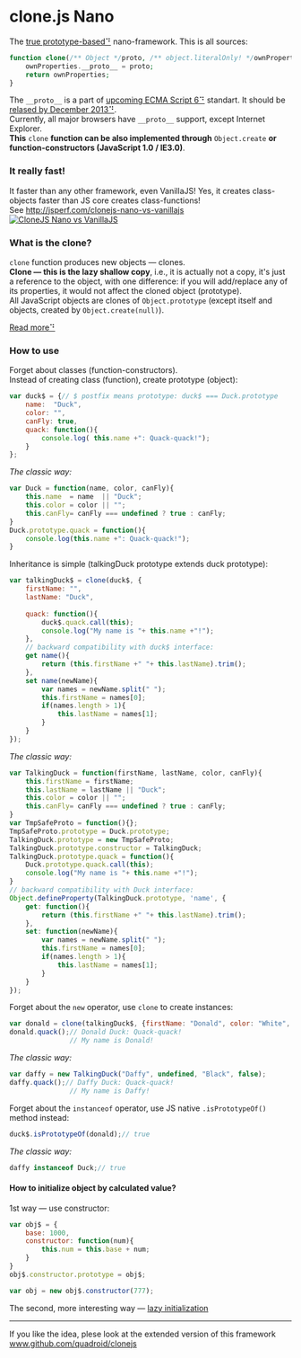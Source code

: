 clone.js Nano
=====

The [true prototype-based⠙](http://en.wikipedia.org/wiki/Prototype-based_programming) nano-framework.
This is all sources:
```php
function clone(/** Object */proto, /** object.literalOnly! */ownProperties){
    ownProperties.__proto__ = proto;
    return ownProperties;
}
```
The `__proto__` is a part of [upcoming ECMA Script 6⠙](http://people.mozilla.org/~jorendorff/es6-draft.html#sec-B.2.2.1) standart. It should be [relased by December 2013⠙](http://ecma-international.org/memento/TC39-M.htm).  
Currently, all major browsers have `__proto__` support, except Internet Explorer.  
**This** `clone` **function can be also implemented through** `Object.create` **or function-constructors (JavaScript 1.0 / IE3.0)**.  

### It really fast!

It faster than any other framework, even VanillaJS! Yes, it creates class-objects faster than JS core creates class-functions!  
See http://jsperf.com/clonejs-nano-vs-vanillajs
[![CloneJS Nano vs VanillaJS](http://habrastorage.org/storage2/a87/6e3/31d/a876e331d1f3caaa2d4002b958456d3a.png)](http://jsperf.com/clonejs-nano-vs-vanillajs)

### What is the clone?

`clone` function produces new objects — clones.  
**Clone — this is the lazy shallow copy**, i.e., it is actually not a copy, it's just a reference to the object,
with one difference: if you will add/replace any of its properties, it would not affect the cloned object (prototype).  
All JavaScript objects are clones of `Object.prototype` (except itself and objects, created by `Object.create(null)`). 

[Read more⠙](http://www.2ality.com/2011/11/javascript-classes.html)

### How to use

Forget about classes (function-constructors).    
Instead of creating class (function), create prototype (object):
```javascript
var duck$ = {// $ postfix means prototype: duck$ === Duck.prototype
    name:  "Duck",
    color: "",
    canFly: true,
    quack: function(){
        console.log( this.name +": Quack-quack!");
    }
};
```
*The classic way:*
```javascript
var Duck = function(name, color, canFly){
    this.name  = name  || "Duck";
    this.color = color || "";
    this.canFly= canFly === undefined ? true : canFly;  
}
Duck.prototype.quack = function(){
    console.log(this.name +": Quack-quack!");
}
```
Inheritance is simple (talkingDuck prototype extends duck prototype):
```javascript
var talkingDuck$ = clone(duck$, {
    firstName: "",
    lastName: "Duck",
    
    quack: function(){
        duck$.quack.call(this);
        console.log("My name is "+ this.name +"!");
    },
    // backward compatibility with duck$ interface:
    get name(){
        return (this.firstName +" "+ this.lastName).trim();
    },
    set name(newName){
        var names = newName.split(" ");
        this.firstName = names[0];
        if(names.length > 1){
            this.lastName = names[1];
        }
    }    
});
```
*The classic way:*
```javascript
var TalkingDuck = function(firstName, lastName, color, canFly){
    this.firstName = firstName;
    this.lastName = lastName || "Duck";
    this.color = color || "";
    this.canFly= canFly === undefined ? true : canFly;
}
var TmpSafeProto = function(){};
TmpSafeProto.prototype = Duck.prototype;
TalkingDuck.prototype = new TmpSafeProto;
TalkingDuck.prototype.constructor = TalkingDuck;
TalkingDuck.prototype.quack = function(){
    Duck.prototype.quack.call(this);
    console.log("My name is "+ this.name +"!");
}
// backward compatibility with Duck interface:
Object.defineProperty(TalkingDuck.prototype, 'name', {
    get: function(){
        return (this.firstName +" "+ this.lastName).trim();
    },
    set: function(newName){
        var names = newName.split(" ");
        this.firstName = names[0];
        if(names.length > 1){
            this.lastName = names[1];
        }
    }
});
```
Forget about the `new` operator, use `clone` to create instances:
```javascript
var donald = clone(talkingDuck$, {firstName: "Donald", color: "White", canFly: false});
donald.quack();// Donald Duck: Quack-quack! 
               // My name is Donald!
```
*The classic way:*
```javascript
var daffy = new TalkingDuck("Daffy", undefined, "Black", false);
daffy.quack();// Daffy Duck: Quack-quack! 
               // My name is Daffy!
```
Forget about the `instanceof` operator, use JS native `.isPrototypeOf()` method instead:
```javascript
duck$.isPrototypeOf(donald);// true
```
*The classic way:*
```javascript
daffy instanceof Duck;// true
```

#### How to initialize object by calculated value?  
1st way — use constructor:
```javascript
var obj$ = {
    base: 1000,
    constructor: function(num){
        this.num = this.base + num;
    }
}
obj$.constructor.prototype = obj$;

var obj = new obj$.constructor(777);
```
The second, more interesting way — [lazy initialization](//github.com/quadroid/clonejs#lazy-initialization)

----
If you like the idea, plese look at the extended version of this framework www.github.com/quadroid/clonejs
